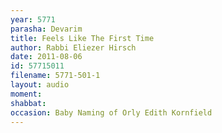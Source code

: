 ```yaml
---
year: 5771
parasha: Devarim
title: Feels Like The First Time
author: Rabbi Eliezer Hirsch
date: 2011-08-06
id: 57715011
filename: 5771-501-1
layout: audio
moment: 
shabbat: 
occasion: Baby Naming of Orly Edith Kornfield
---
```

